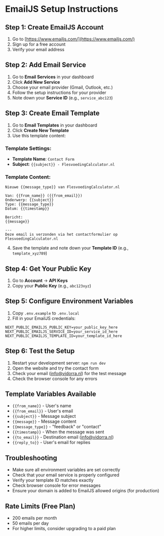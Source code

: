 # EmailJS Setup Instructions

## Step 1: Create EmailJS Account
1. Go to [https://www.emailjs.com/](https://www.emailjs.com/)
2. Sign up for a free account
3. Verify your email address

## Step 2: Add Email Service
1. Go to **Email Services** in your dashboard
2. Click **Add New Service**
3. Choose your email provider (Gmail, Outlook, etc.)
4. Follow the setup instructions for your provider
5. Note down your **Service ID** (e.g., `service_abc123`)

## Step 3: Create Email Template
1. Go to **Email Templates** in your dashboard
2. Click **Create New Template**
3. Use this template content:

### Template Settings:
- **Template Name**: `Contact Form`
- **Subject**: `{{subject}} - FlesvoedingCalculator.nl`

### Template Content:
```
Nieuwe {{message_type}} van FlesvoedingCalculator.nl

Van: {{from_name}} ({{from_email}})
Onderwerp: {{subject}}
Type: {{message_type}}
Datum: {{timestamp}}

Bericht:
{{message}}

---
Deze email is verzonden via het contactformulier op FlesvoedingCalculator.nl
```

4. Save the template and note down your **Template ID** (e.g., `template_xyz789`)

## Step 4: Get Your Public Key
1. Go to **Account** -> **API Keys**
2. Copy your **Public Key** (e.g., `abc123xyz`)

## Step 5: Configure Environment Variables
1. Copy `.env.example` to `.env.local`
2. Fill in your EmailJS credentials:

```env
NEXT_PUBLIC_EMAILJS_PUBLIC_KEY=your_public_key_here
NEXT_PUBLIC_EMAILJS_SERVICE_ID=your_service_id_here
NEXT_PUBLIC_EMAILJS_TEMPLATE_ID=your_template_id_here
```

## Step 6: Test the Setup
1. Restart your development server: `npm run dev`
2. Open the website and try the contact form
3. Check your email (info@vidorra.nl) for the test message
4. Check the browser console for any errors

## Template Variables Available
- `{{from_name}}` - User's name
- `{{from_email}}` - User's email
- `{{subject}}` - Message subject
- `{{message}}` - Message content
- `{{message_type}}` - "feedback" or "contact"
- `{{timestamp}}` - When the message was sent
- `{{to_email}}` - Destination email (info@vidorra.nl)
- `{{reply_to}}` - User's email for replies

## Troubleshooting
- Make sure all environment variables are set correctly
- Check that your email service is properly configured
- Verify your template ID matches exactly
- Check browser console for error messages
- Ensure your domain is added to EmailJS allowed origins (for production)

## Rate Limits (Free Plan)
- 200 emails per month
- 50 emails per day
- For higher limits, consider upgrading to a paid plan